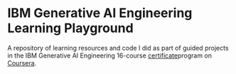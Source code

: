 # IBM Generative AI Engineering Learning Playground

A repository of learning resources and code I did as part of guided projects in the IBM Generative AI Engineering 16-course [certificate]( https://www.coursera.org/programs/a1-coursera-igrhs/professional-certificates/ibm-generative-ai-engineering)program on [Coursera]( https://www.coursera.org/).




